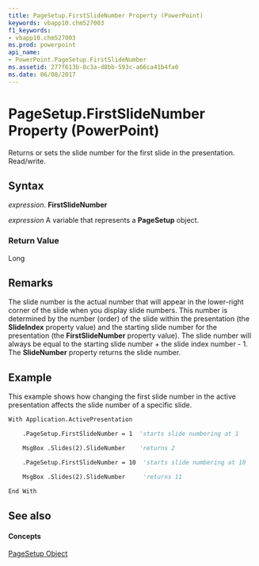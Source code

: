 ```yaml
---
title: PageSetup.FirstSlideNumber Property (PowerPoint)
keywords: vbapp10.chm527003
f1_keywords:
- vbapp10.chm527003
ms.prod: powerpoint
api_name:
- PowerPoint.PageSetup.FirstSlideNumber
ms.assetid: 277f613b-8c3a-d8bb-593c-a66ca41b4fa0
ms.date: 06/08/2017
---
```



# PageSetup.FirstSlideNumber Property (PowerPoint)

Returns or sets the slide number for the first slide in the presentation. Read/write.


## Syntax

 _expression_. **FirstSlideNumber**

 _expression_ A variable that represents a **PageSetup** object.


### Return Value

Long


## Remarks

The slide number is the actual number that will appear in the lower-right corner of the slide when you display slide numbers. This number is determined by the number (order) of the slide within the presentation (the  **SlideIndex** property value) and the starting slide number for the presentation (the **FirstSlideNumber** property value). The slide number will always be equal to the starting slide number + the slide index number - 1. The **SlideNumber** property returns the slide number.


## Example

This example shows how changing the first slide number in the active presentation affects the slide number of a specific slide.


```vb
With Application.ActivePresentation

    .PageSetup.FirstSlideNumber = 1  'starts slide numbering at 1

    MsgBox .Slides(2).SlideNumber    'returns 2

    .PageSetup.FirstSlideNumber = 10  'starts slide numbering at 10

    MsgBox .Slides(2).SlideNumber     'returns 11

End With
```


## See also


#### Concepts


[PageSetup Object](PowerPoint.PageSetup.md)

